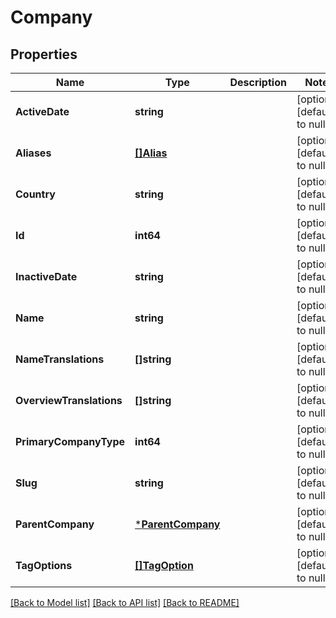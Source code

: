 # Company

## Properties
Name | Type | Description | Notes
------------ | ------------- | ------------- | -------------
**ActiveDate** | **string** |  | [optional] [default to null]
**Aliases** | [**[]Alias**](Alias.md) |  | [optional] [default to null]
**Country** | **string** |  | [optional] [default to null]
**Id** | **int64** |  | [optional] [default to null]
**InactiveDate** | **string** |  | [optional] [default to null]
**Name** | **string** |  | [optional] [default to null]
**NameTranslations** | **[]string** |  | [optional] [default to null]
**OverviewTranslations** | **[]string** |  | [optional] [default to null]
**PrimaryCompanyType** | **int64** |  | [optional] [default to null]
**Slug** | **string** |  | [optional] [default to null]
**ParentCompany** | [***ParentCompany**](ParentCompany.md) |  | [optional] [default to null]
**TagOptions** | [**[]TagOption**](TagOption.md) |  | [optional] [default to null]

[[Back to Model list]](../README.md#documentation-for-models) [[Back to API list]](../README.md#documentation-for-api-endpoints) [[Back to README]](../README.md)

